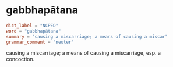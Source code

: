 # gabbhapātana

``` toml
dict_label = "NCPED"
word = "gabbhapātana"
summary = "causing a miscarriage; a means of causing a miscar"
grammar_comment = "neuter"
```

causing a miscarriage; a means of causing a miscarriage, esp. a concoction.


